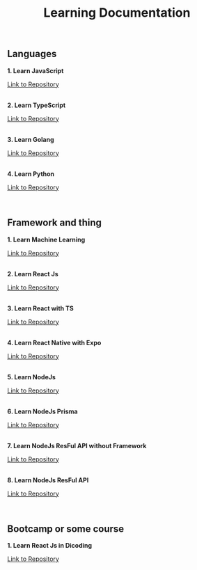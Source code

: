 <h1 align="center">Learning Documentation</h1><br/>

<h2>Languages</h2>
<strong>1. Learn JavaScript</strong>
<p><a  href="https://github.com/ariefhk/learn-javascript">Link to Repository</a></p>
<br/>
<strong>2. Learn TypeScript</strong>
<p><a  href="https://github.com/ariefhk/learn-react">Link to Repository</a></p>
<br/>
<strong>3. Learn Golang</strong>
<p><a  href="https://github.com/ariefhk/learn-go">Link to Repository</a></p>
<br/>
<strong>4. Learn Python</strong>
<p><a  href="https://github.com/ariefhk/learn-python">Link to Repository</a></p>
<br/>
<h2>Framework and thing</h2>
<strong>1. Learn Machine Learning</strong>
<p><a  href="https://github.com/ariefhk/learn-machine-learning">Link to Repository</a></p>
<br/>
<strong>2. Learn React Js</strong>
<p><a  href="https://github.com/ariefhk/learn-react">Link to Repository</a></p>
<br/>
<strong>3. Learn React with TS</strong>
<p><a  href="https://github.com/ariefhk/learn-react-ts">Link to Repository</a></p>
<br/>
<strong>4. Learn React Native with Expo</strong>
<p><a  href="https://github.com/ariefhk/learn-react-native-expo">Link to Repository</a></p>
<br/>
<strong>5. Learn NodeJs</strong>
<p><a  href="https://github.com/ariefhk/learn-nodejs">Link to Repository</a></p>
<br/>
<strong>6. Learn NodeJs Prisma</strong>
<p><a  href="https://github.com/ariefhk/learn-nodejs-prisma">Link to Repository</a></p>
<br/>
<strong>7. Learn NodeJs ResFul API without Framework</strong>
<p><a  href="https://github.com/ariefhk/learn-nodejs-restful-api-without-framework">Link to Repository</a></p>
<br/>
<strong>8. Learn NodeJs ResFul API</strong>
<p><a  href="https://github.com/ariefhk/learn-nodejs-restful-api">Link to Repository</a></p>
<br/>

<h2>Bootcamp or some course</h2>
<strong>1. Learn React Js in Dicoding</strong>
<p><a  href="https://github.com/ariefhk/learn-react-dicoding">Link to Repository</a></p>
<br/>
